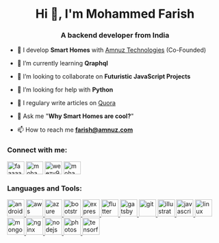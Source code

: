 <h1 align="center">Hi 👋, I'm Mohammed Farish</h1>
<h3 align="center">A backend developer from India</h3>

- 🔭 I develop **Smart Homes** with [Amnuz Technologies](https://www.amnuz.com) (Co-Founded)

- 🌱 I’m currently learning **Qraphql**

- 👯 I’m looking to collaborate on **Futuristic JavaScript Projects**

- 🤝 I’m looking for help with **Python**

- 📝 I regulary write articles on [Quora](https://www.quora.com)

- 💬 Ask me "**Why Smart Homes are cool?**"

- 📫 How to reach me **farish@amnuz.com**

<p align="left">
<h3 align="left">Connect with me:</h3>

<a href="https://twitter.com/faaaaaarish" target="blank"><img align="center" src="https://cdn.jsdelivr.net/npm/simple-icons@3.0.1/icons/twitter.svg" alt="faaaaaarish" height="30" width="40" /></a> 
<a href="https://linkedin.com/in/mohammed_farish" target="blank"><img align="center" src="https://cdn.jsdelivr.net/npm/simple-icons@3.0.1/icons/linkedin.svg" alt="mohammed_farish" height="30" width="40" /></a>
<a href="https://fb.com/weezy978" target="blank"><img align="center" src="https://cdn.jsdelivr.net/npm/simple-icons@3.0.1/icons/facebook.svg" alt="weezy978" height="30" width="40" /></a>
<a href="https://instagram.com/mohammed_farish" target="blank"><img align="center" src="https://cdn.jsdelivr.net/npm/simple-icons@3.0.1/icons/instagram.svg" alt="mohammed_farish" height="30" width="40" /></a>
</p>

<h3 align="left">Languages and Tools:</h3>
<p align="left"> 
<a href="https://developer.android.com" target="_blank"> <img src="https://devicons.github.io/devicon/devicon.git/icons/android/android-original-wordmark.svg" alt="android" width="40" height="40"/> </a> 
<a href="https://aws.amazon.com" target="_blank"> <img src="https://devicons.github.io/devicon/devicon.git/icons/amazonwebservices/amazonwebservices-original-wordmark.svg" alt="aws" width="40" height="40"/> </a> 
<a href="https://azure.microsoft.com/en-in/" target="_blank"> <img src="https://www.vectorlogo.zone/logos/microsoft_azure/microsoft_azure-icon.svg" alt="azure" width="40" height="40"/> </a> 
<a href="https://getbootstrap.com" target="_blank"> <img src="https://devicons.github.io/devicon/devicon.git/icons/bootstrap/bootstrap-plain.svg" alt="bootstrap" width="40" height="40"/> </a> 
<a href="https://expressjs.com" target="_blank"> <img src="https://devicons.github.io/devicon/devicon.git/icons/express/express-original-wordmark.svg" alt="express" width="40" height="40"/> </a> 
<a href="https://flutter.dev" target="_blank"> <img src="https://www.vectorlogo.zone/logos/flutterio/flutterio-icon.svg" alt="flutter" width="40" height="40"/> </a> 
<a href="https://www.gatsbyjs.com/" target="_blank"> <img src="https://www.vectorlogo.zone/logos/gatsbyjs/gatsbyjs-icon.svg" alt="gatsby" width="40" height="40"/> </a> 
<a href="https://git-scm.com/" target="_blank"> <img src="https://www.vectorlogo.zone/logos/git-scm/git-scm-icon.svg" alt="git" width="40" height="40"/> </a> 
<a href="https://www.adobe.com/in/products/illustrator.html" target="_blank"> <img src="https://www.vectorlogo.zone/logos/adobe_illustrator/adobe_illustrator-icon.svg" alt="illustrator" width="40" height="40"/> </a> 
<a href="https://developer.mozilla.org/en-US/docs/Web/JavaScript" target="_blank"> <img src="https://devicons.github.io/devicon/devicon.git/icons/javascript/javascript-original.svg" alt="javascript" width="40" height="40"/> </a> 
<a href="https://www.linux.org/" target="_blank"> <img src="https://devicons.github.io/devicon/devicon.git/icons/linux/linux-original.svg" alt="linux" width="40" height="40"/> </a> 
<a href="https://www.mongodb.com/" target="_blank"> <img src="https://devicons.github.io/devicon/devicon.git/icons/mongodb/mongodb-original-wordmark.svg" alt="mongodb" width="40" height="40"/> </a> 
<a href="https://www.nginx.com" target="_blank"> <img src="https://devicons.github.io/devicon/devicon.git/icons/nginx/nginx-original.svg" alt="nginx" width="40" height="40"/> </a> 
<a href="https://nodejs.org" target="_blank"> <img src="https://devicons.github.io/devicon/devicon.git/icons/nodejs/nodejs-original-wordmark.svg" alt="nodejs" width="40" height="40"/> </a> 
<a href="https://www.photoshop.com/en" target="_blank"> <img src="https://devicons.github.io/devicon/devicon.git/icons/photoshop/photoshop-plain.svg" alt="photoshop" width="40" height="40"/> </a>
 <a href="https://www.tensorflow.org" target="_blank"> <img src="https://www.vectorlogo.zone/logos/tensorflow/tensorflow-icon.svg" alt="tensorflow" width="40" height="40"/> </a> </p>

